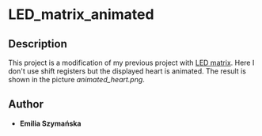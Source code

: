 # LED_matrix_animated

## Description
This project is a modification of my previous project with [LED matrix](https://github.com/emilia-szymanska/LED_matrix). Here I don't use shift registers but the displayed heart is animated. The result is shown in the picture _animated_heart.png_.

## Author
* **Emilia Szymańska**
